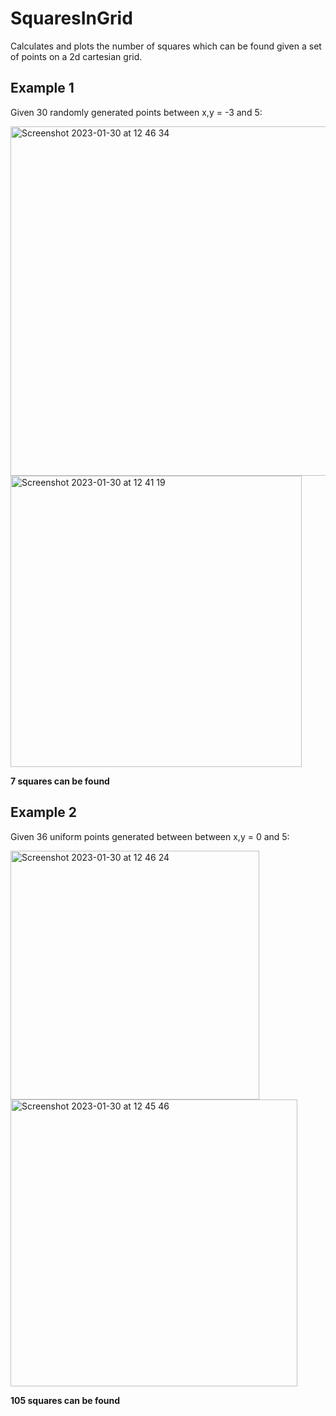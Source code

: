 # SquaresInGrid
Calculates and plots the number of squares which can be found given a set of points on a 2d cartesian grid.

## Example 1
Given 30 randomly generated points between x,y = -3 and 5:

<img width="559" alt="Screenshot 2023-01-30 at 12 46 34" src="https://user-images.githubusercontent.com/59918630/215480960-8f93f7aa-9ad2-4dc6-8755-97193fe4ad14.png">

<img width="466" alt="Screenshot 2023-01-30 at 12 41 19" src="https://user-images.githubusercontent.com/59918630/215479776-09fe4581-5b38-47ba-9bf4-e28a7e515b2f.png">

__7 squares can be found__

## Example 2
Given 36 uniform  points generated between between x,y = 0 and 5:

<img width="398" alt="Screenshot 2023-01-30 at 12 46 24" src="https://user-images.githubusercontent.com/59918630/215480919-996d7266-d818-4e4a-b702-9bb399f9de0c.png">

<img width="459" alt="Screenshot 2023-01-30 at 12 45 46" src="https://user-images.githubusercontent.com/59918630/215480790-43c92562-498c-4c21-a4a6-7a3cd6b303d0.png">

__105 squares can be found__

